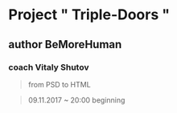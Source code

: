# Project " Triple-Doors "

## author BeMoreHuman

### coach Vitaly Shutov

> from PSD to HTML

> 09.11.2017 ~ 20:00 beginning

